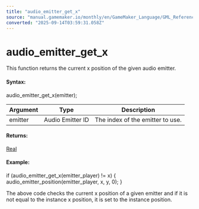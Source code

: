 ```yaml
---
title: "audio_emitter_get_x"
source: "manual.gamemaker.io/monthly/en/GameMaker_Language/GML_Reference/Asset_Management/Audio/Audio_Emitters/audio_emitter_get_x.htm"
converted: "2025-09-14T03:59:31.058Z"
---
```


# audio\_emitter\_get\_x

This function returns the current x position of the given audio emitter.

#### Syntax:

audio\_emitter\_get\_x(emitter);

| Argument | Type | Description |
| --- | --- | --- |
| emitter | Audio Emitter ID | The index of the emitter to use. |

#### Returns:

[Real](../../../../GML_Overview/Data_Types.md)

#### Example:

if (audio\_emitter\_get\_x(emitter\_player) != x)
{
    audio\_emitter\_position(emitter\_player, x, y, 0);
}

The above code checks the current x position of a given emitter and if it is not equal to the instance x position, it is set to the instance position.